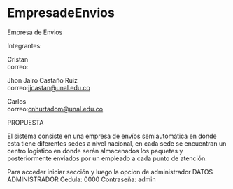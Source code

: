 # EmpresadeEnvios
Empresa de Envios

Integrantes:

Cristan      
correo:

Jhon Jairo Castaño Ruiz       
correo:jjcastan@unal.edu.co

Carlos       
correo:cnhurtadom@unal.edu.co

PROPUESTA

El sistema consiste en una empresa de envíos semiautomática en donde esta tiene diferentes sedes a nivel nacional, en cada sede se encuentran un centro logístico en donde serán almacenados los paquetes y posteriormente enviados por un empleado a cada punto de atención.

Para acceder iniciar sección y luego la opcion de administrador
DATOS ADMINISTRADOR
Cedula: 0000
Contraseña: admin 


